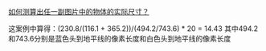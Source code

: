 [如何测算出任一副图片中的物体的实际尺寸？](https://www.zhihu.com/question/20448353/answer/24885779)

这案例中算得：(230.8/(116.1 + 365.2))/(494.2/743.6) * 20 = 14.43
其中494.2和743.6分别是蓝色头到地平线的像素长度和白色头到地平线的像素长度